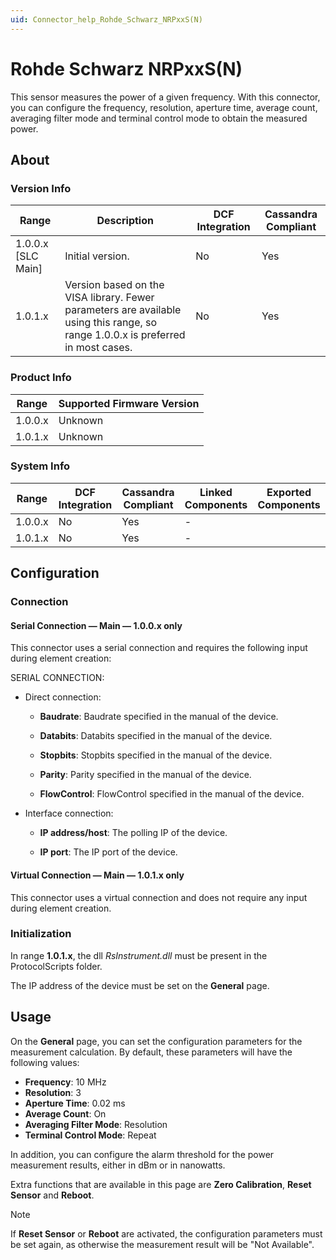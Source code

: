 ```yaml
---
uid: Connector_help_Rohde_Schwarz_NRPxxS(N)
---
```


# Rohde Schwarz NRPxxS(N)

This sensor measures the power of a given frequency. With this connector, you can configure the frequency, resolution, aperture time, average count, averaging filter mode and terminal control mode to obtain the measured power.

## About

### Version Info

| Range | Description | DCF Integration | Cassandra Compliant |
|--|--|--|--|
| 1.0.0.x [SLC Main] | Initial version. | No | Yes |
| 1.0.1.x | Version based on the VISA library. Fewer parameters are available using this range, so range 1.0.0.x is preferred in most cases. | No | Yes |

### Product Info

| Range | Supported Firmware Version |
|------------------|-----------------------------|
| 1.0.0.x          | Unknown                     |
| 1.0.1.x          | Unknown                     |

### System Info

| Range   | DCF Integration | Cassandra Compliant | Linked Components | Exported Components |
|---------|-----------------|---------------------|-------------------|---------------------|
| 1.0.0.x | No              | Yes                 | -                 |                     |
| 1.0.1.x | No              | Yes                 | -                 |                     |

## Configuration

### Connection

#### Serial Connection — Main — 1.0.0.x only

This connector uses a serial connection and requires the following input during element creation:

SERIAL CONNECTION:

- Direct connection:

  - **Baudrate**: Baudrate specified in the manual of the device.

  - **Databits**: Databits specified in the manual of the device.

  - **Stopbits**: Stopbits specified in the manual of the device.

  - **Parity**: Parity specified in the manual of the device.

  - **FlowControl**: FlowControl specified in the manual of the device.

- Interface connection:

  - **IP address/host**: The polling IP of the device.

  - **IP port**: The IP port of the device.

#### Virtual Connection — Main — 1.0.1.x only

This connector uses a virtual connection and does not require any input during element creation.

### Initialization

In range **1.0.1.x**, the dll *RsInstrument.dll* must be present in the ProtocolScripts folder.

The IP address of the device must be set on the **General** page.

## Usage

On the **General** page, you can set the configuration parameters for the measurement calculation. By default, these parameters will have the following values:

- **Frequency**: 10 MHz
- **Resolution**: 3
- **Aperture Time**: 0.02 ms
- **Average Count**: On
- **Averaging Filter Mode**: Resolution
- **Terminal Control Mode**: Repeat

In addition, you can configure the alarm threshold for the power measurement results, either in dBm or in nanowatts.

Extra functions that are available in this page are **Zero Calibration**, **Reset Sensor** and **Reboot**.

> [!NOTE]
> If **Reset Sensor** or **Reboot** are activated, the configuration parameters must be set again, as otherwise the measurement result will be "Not Available".
